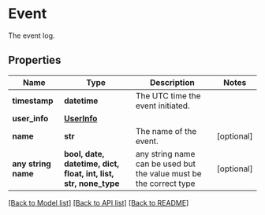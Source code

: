 # Event

The event log.

## Properties
Name | Type | Description | Notes
------------ | ------------- | ------------- | -------------
**timestamp** | **datetime** | The UTC time the event initiated. | 
**user_info** | [**UserInfo**](UserInfo.md) |  | 
**name** | **str** | The name of the event. | [optional] 
**any string name** | **bool, date, datetime, dict, float, int, list, str, none_type** | any string name can be used but the value must be the correct type | [optional]

[[Back to Model list]](../README.md#documentation-for-models) [[Back to API list]](../README.md#documentation-for-api-endpoints) [[Back to README]](../README.md)


